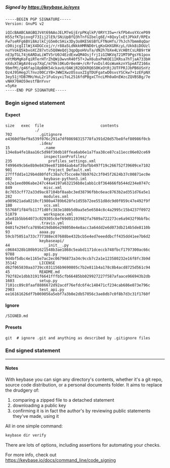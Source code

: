 ##### Signed by https://keybase.io/eyes
```
-----BEGIN PGP SIGNATURE-----
Version: GnuPG v2

iQIcBAABCAAGBQJV4t69AAoJELM7eGjErpPKqlkP/0RYt35w+rkfPb4voYXceP09
H55zfKTpioxqF73Iij2lE9/SNiUpBfQ3hTnfGIbelg6E/+8QxylxEtJPkkF/RPEx
Fw7seRFg6BVi8AzlkCjG5m0cSHix3Dy3o8KES6SBfLFTNoHfs/7hJch7bmm8qQar
cD0ijcgIIlWjX4DGCcoj/r/r88a5LdNkkHMRND0rLgKoGHXGRKcyL/Ukk8iDOUzl
nuYVokQ5kbvoXCZ87xtu5Q8WeQdj3qpQpoHVuTa/dN2h7bXe4LVcHBtCsLRB9rtW
nE3pTGL74j6ARDaLiWTV5rU0J4EzdExwQM4OsjfrjIiGINKVq721MT9PgsY61pox
eVtMbMgKoFqiRTerHTrZhQWiOwvnR40f5T+JwX6ubxPmKOE1IKRsa7hTjaA733bH
nXduXlWgAV4svp7XqC/m79kl0KuOr0enW+/cRrfvvDsl4GsWumkznYSpeATZ166x
9bmfMj/g46fap18pB0K54ckavU/OAKjR2QOXRQ6S0KxOtRjJUTFPRJJbPB6USnYz
Oz4J9SHegJl7nvz00CzYB+JWWIXwzOSsuxZIgTDUFgatwD0svsYSCkw7+1zEFpNX
3ey51jYDB7MH/HuL2r1FuGsyxiToL2516fdPBgxCTncLMh0aOnEWzcZQVBSBg/7e
vNHX70AO59estfBnYvvr
=5yKe
-----END PGP SIGNATURE-----

```

<!-- END SIGNATURES -->

### Begin signed statement 

#### Expect

```
size   exec  file                         contents                                                        
             ./                                                                                           
702            .gitignore                 e4360df8ef9a539f076c291a7df08698315778fa391d20d57be8fef80986f0cb
               .idea/                                                                                     
15               .name                    134e8a4fe18aa16c5d98f30db18ffea6ab6e1a7faa38ce87ca11ecc06e02ce69
                 inspectionProfiles/                                                                      
235                profiles_settings.xml  f499649cb6e8b9e8439ee871804aab4af39afbb497f19c266752f39609ce7102
901                Project_Default.xml    27fffdd1e129b4d80fdfc38a7cf5cce8e78b9762c3f045f2624b37c00871ec0e
802              keybase-python3.iml      c62e1eed006abe247c44a4197a632156b8e1abb1c8f364666fb544d234e0747c
849              misc.xml                 8c7653cff72a33d9ac87104bf8aabc3ed38796fbbc6eac8763b2ad351d76a5e1
282              modules.xml              a989621ada0210cf1980a4789b628fe1d55b72ee551d8dc9d0f059c47e492f9f
180              vcs.xml                  55768f1f84fb117f1d0fc383e180b5d0aa5e5e6584c8c4a2995c15b4237f0972
51879            workspace.xml            a5e81b5bb64073c029305c6ef69d01193982fa7609a722273ce6a9432f9bbfbc
364            .travis.yml                0401fe294fca789b419db86e298050e4e8acc3a64dd2e6d073db214b5de8110b
93             aaaa.py                    59cb75051a733c777388ec07688be432bcb5e4ed7eeeddbcff435dd41ee7b6d2
               keybaseapi/                                                                                
44               __init__.py              c0684328b180b91621548b3ae1868c5eabd1171dceccb748fbcf1797300ac66c
9788             api.py                   9d4bf5dbc4e1165e7ac2ec06796873a34c9ccb7c2a1e123580232e16f8fc3b9d
35142          LICENSE                    d62f065830aa3739cc031156b9690805c7b2e811b4a178c8b4acd8725d561c94
45             README.md                  792f82e1dbb3191f6641fffb5cfb66485bb029927227f587afaace966943b2db
1603           setup.py                   7101cc89c8faaf8886672d92acdf76efdc6f4c148471cf234cab686e073e796c
2903           test_api.py                ee16161626df7b069056a5ebf7a3b0e2db57056c3ae8db7c0f8b7d3c31f1760f
```

#### Ignore

```
/SIGNED.md
```

#### Presets

```
git  # ignore .git and anything as described by .gitignore files
```

<!-- summarize version = 0.0.9 -->

### End signed statement

<hr>

#### Notes

With keybase you can sign any directory's contents, whether it's a git repo,
source code distribution, or a personal documents folder. It aims to replace the drudgery of:

  1. comparing a zipped file to a detached statement
  2. downloading a public key
  3. confirming it is in fact the author's by reviewing public statements they've made, using it

All in one simple command:

```bash
keybase dir verify
```

There are lots of options, including assertions for automating your checks.

For more info, check out https://keybase.io/docs/command_line/code_signing